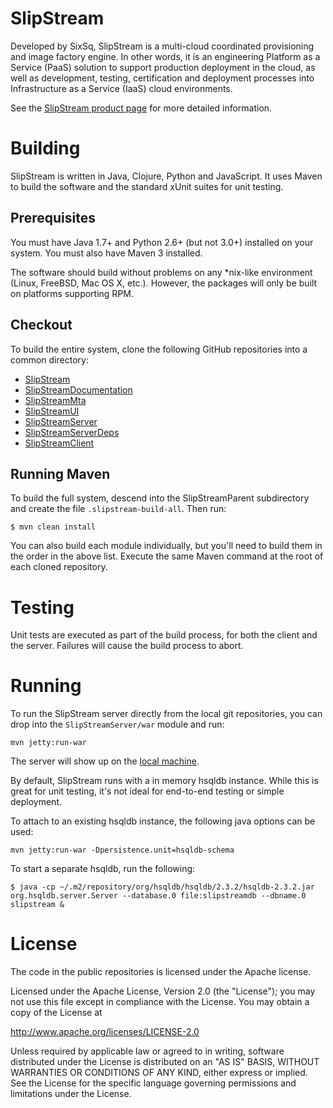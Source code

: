 # SlipStream

Developed by SixSq, SlipStream is a multi-cloud coordinated
provisioning and image factory engine. In other words, it is an
engineering Platform as a Service (PaaS) solution to support
production deployment in the cloud, as well as development, testing,
certification and deployment processes into Infrastructure as a
Service (IaaS) cloud environments.

See the [SlipStream product page][slipstream-info] for more detailed
information.

# Building

SlipStream is written in Java, Clojure, Python and JavaScript.
It uses Maven to build the software and the standard xUnit
suites for unit testing.

## Prerequisites

You must have Java 1.7+ and Python 2.6+ (but not 3.0+) installed on
your system.  You must also have Maven 3 installed. 

The software should build without problems on any *nix-like
environment (Linux, FreeBSD, Mac OS X, etc.).  However, the packages
will only be built on platforms supporting RPM.

## Checkout

To build the entire system, clone the following GitHub repositories
into a common directory:

  * [SlipStream](https://github.com/slipstream/SlipStream)
  * [SlipStreamDocumentation](https://github.com/slipstream/SlipStreamDocumentation)
  * [SlipStreamMta](https://github.com/slipstream/SlipStreamMta)
  * [SlipStreamUI](https://github.com/slipstream/SlipStreamUI)
  * [SlipStreamServer](https://github.com/slipstream/SlipStreamServer)
  * [SlipStreamServerDeps](https://github.com/slipstream/SlipStreamServerDeps)
  * [SlipStreamClient](https://github.com/slipstream/SlipStreamClient)

## Running Maven

To build the full system, descend into the SlipStreamParent
subdirectory and create the file `.slipstream-build-all`.  Then run:

```
$ mvn clean install
```

You can also build each module individually, but you'll need to build
them in the order in the above list.  Execute the same Maven command
at the root of each cloned repository.

# Testing

Unit tests are executed as part of the build process, for both the
client and the server.  Failures will cause the build process to
abort. 

# Running

To run the SlipStream server directly from the local git repositories,
you can drop into the `SlipStreamServer/war` module and run:

```
mvn jetty:run-war
```

The server will show up on the [local machine](http://localhost:8080). 

By default, SlipStream runs with a in memory hsqldb instance. While this is
great for unit testing, it's not ideal for end-to-end testing or simple deployment.

To attach to an existing hsqldb instance, the following java options can be used:

```
mvn jetty:run-war -Dpersistence.unit=hsqldb-schema
```

To start a separate hsqldb, run the following:

```
$ java -cp ~/.m2/repository/org/hsqldb/hsqldb/2.3.2/hsqldb-2.3.2.jar org.hsqldb.server.Server --database.0 file:slipstreamdb --dbname.0 slipstream &
```

# License

The code in the public repositories is licensed under the Apache
license.

Licensed under the Apache License, Version 2.0 (the "License"); you
may not use this file except in compliance with the License.  You may
obtain a copy of the License at

http://www.apache.org/licenses/LICENSE-2.0

Unless required by applicable law or agreed to in writing, software
distributed under the License is distributed on an "AS IS" BASIS,
WITHOUT WARRANTIES OR CONDITIONS OF ANY KIND, either express or
implied.  See the License for the specific language governing
permissions and limitations under the License.


[slipstream-info]: http://sixsq.com/products/slipstream.html
